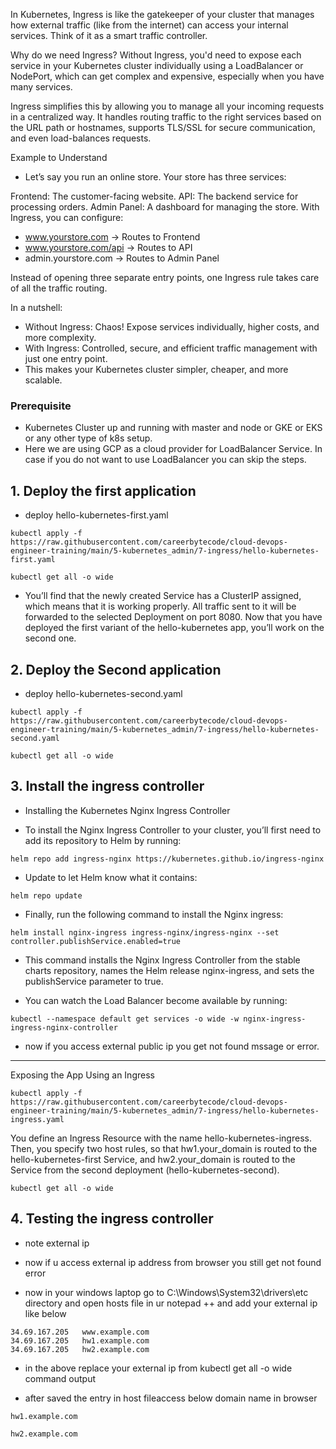 
In Kubernetes, Ingress is like the gatekeeper of your cluster that manages how external traffic (like from the internet) can access your internal services. Think of it as a smart traffic controller.

Why do we need Ingress?
Without Ingress, you'd need to expose each service in your Kubernetes cluster individually using a LoadBalancer or NodePort, which can get complex and expensive, especially when you have many services.

Ingress simplifies this by allowing you to manage all your incoming requests in a centralized way. It handles routing traffic to the right services based on the URL path or hostnames, supports TLS/SSL for secure communication, and even load-balances requests.

Example to Understand
- Let’s say you run an online store. Your store has three services:

Frontend: The customer-facing website.
API: The backend service for processing orders.
Admin Panel: A dashboard for managing the store.
With Ingress, you can configure:

- www.yourstore.com → Routes to Frontend
- www.yourstore.com/api → Routes to API
- admin.yourstore.com → Routes to Admin Panel

Instead of opening three separate entry points, one Ingress rule takes care of all the traffic routing.

In a nutshell:
- Without Ingress: Chaos! Expose services individually, higher costs, and more complexity.
- With Ingress: Controlled, secure, and efficient traffic management with just one entry point.
- This makes your Kubernetes cluster simpler, cheaper, and more scalable.

### Prerequisite
- Kubernetes Cluster up and running with master and node or GKE or EKS or any other type of k8s setup.
- Here we are using GCP as a cloud provider for LoadBalancer Service. In case if you do not want to use LoadBalancer you can skip the steps.


## 1. Deploy the first application 

- deploy hello-kubernetes-first.yaml

```
kubectl apply -f https://raw.githubusercontent.com/careerbytecode/cloud-devops-engineer-training/main/5-kubernetes_admin/7-ingress/hello-kubernetes-first.yaml
```

```
kubectl get all -o wide
```

- You’ll find that the newly created Service has a ClusterIP assigned, which means that it is working properly. All traffic sent to it will be forwarded to the selected Deployment on port 8080. Now that you have deployed the first variant of the hello-kubernetes app, you’ll work on the second one.

## 2. Deploy the Second application 
- deploy hello-kubernetes-second.yaml

```
kubectl apply -f https://raw.githubusercontent.com/careerbytecode/cloud-devops-engineer-training/main/5-kubernetes_admin/7-ingress/hello-kubernetes-second.yaml 
```

```
kubectl get all -o wide 
```

## 3. Install  the ingress controller 

 - Installing the Kubernetes Nginx Ingress Controller
 
 - To install the Nginx Ingress Controller to your cluster, you’ll first need to add its repository to Helm by running:

```
helm repo add ingress-nginx https://kubernetes.github.io/ingress-nginx
```

- Update to let Helm know what it contains:

```
helm repo update
```


- Finally, run the following command to install the Nginx ingress:

```
helm install nginx-ingress ingress-nginx/ingress-nginx --set controller.publishService.enabled=true
```

- This command installs the Nginx Ingress Controller from the stable charts repository, names the Helm release nginx-ingress, and sets the publishService parameter to true.


- You can watch the Load Balancer become available by running:

```
kubectl --namespace default get services -o wide -w nginx-ingress-ingress-nginx-controller
```

- now if you access external public ip you get not found mssage or error.
********************************************************************************************************

Exposing the App Using an Ingress
```
kubectl apply -f https://raw.githubusercontent.com/careerbytecode/cloud-devops-engineer-training/main/5-kubernetes_admin/7-ingress/hello-kubernetes-ingress.yaml
```
You define an Ingress Resource with the name hello-kubernetes-ingress. Then, you specify two host rules, so that hw1.your_domain is routed to the hello-kubernetes-first Service, and hw2.your_domain is routed to the Service from the second deployment (hello-kubernetes-second).

```
kubectl get all -o wide
```

## 4. Testing the ingress controller 

- note external ip 
- now if u access external ip address from browser you still get not found error

- now in your windows laptop go to C:\Windows\System32\drivers\etc directory and open hosts file in ur notepad ++ and add your external ip like below 
```
34.69.167.205	www.example.com
34.69.167.205	hw1.example.com
34.69.167.205	hw2.example.com
```

- in the above replace your external ip from kubectl get all -o wide command output


- after saved the entry in host fileaccess below domain name in browser

```
hw1.example.com
```

```
hw2.example.com
```

